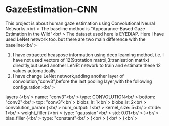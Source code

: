 # GazeEstimation-CNN
This project is about human gaze estimation using Convolutional Neural Networks.<br/ >
The baseline method is "Appearance-Based Gaze Estimation in the Wild"<br/ >
The dataset used here is EYEDIAP.
Here I have used LeNet network too. but there are two main difference with the baseline:<br/ >
1) I have extracted heaspose information using deep learning method, i.e. I have not used vectors of 12(9:rotation matrxi,3:tranlsation matrix) direcltly,but used another LeNEt network to train and estimate these 12 values automatically.
2) I have change LeNet network,adding another layer of convolution,"conv3",before the last pooling layer,with the following configuration:<br/ >

layers {<br/ >
  name: "conv3"<br/ >
  type: CONVOLUTION<br/ >
  bottom: "conv2"<br/ >
  top: "conv3"<br/ >
  blobs_lr: 1<br/ >
  blobs_lr: 2<br/ >
  convolution_param {<br/ >
    num_output: 1<br/ >
    kernel_size: 5<br/ >
    stride: 1<br/ >
    weight_filler {<br/ >
      type: "gaussian"<br/ >
      std: 0.01<br/ >
    }<br/ >
    bias_filler {<br/ >
      type: "constant"<br/ >
    }<br/ >
  }<br/ >
}<br/ >


